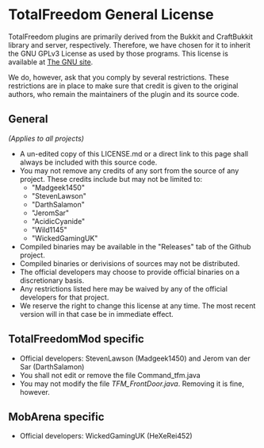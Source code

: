 # TotalFreedom General License #

TotalFreedom plugins are primarily derived from the Bukkit and CraftBukkit library and server, respectively. Therefore, we have chosen for it to inherit the GNU GPLv3 License as used by those programs. This license is available at [The GNU site](http://www.gnu.org/licenses/gpl-3.0.txt).

We do, however, ask that you comply by several restrictions. These restrictions are in place to make sure that credit is given to the original authors, who remain the maintainers of the plugin and its source code.

## General
_(Applies to all projects)_
* A un-edited copy of this LICENSE.md or a direct link to this page shall always be included with this source code.
* You may not remove any credits of any sort from the source of any project. These credits include but may not be limited to:
  * "Madgeek1450"
  * "StevenLawson"
  * "DarthSalamon"
  * "JeromSar"
  * "AcidicCyanide"
  * "Wild1145"
  * "WickedGamingUK"
* Compiled binaries may be available in the "Releases" tab of the Github project.
* Compiled binaries or derivisions of sources may not be distributed.
* The official developers may choose to provide official binaries on a discretionary basis.
* Any restrictions listed here may be waived by any of the official developers for that project.
* We reserve the right to change this license at any time. The most recent version will in that case be in immediate effect.

## TotalFreedomMod specific
* Official developers: StevenLawson (Madgeek1450) and Jerom van der Sar (DarthSalamon)
* You shall not edit or remove the file Command_tfm.java
* You may not modify the file _TFM_FrontDoor.java_. Removing it is fine, however.

## MobArena specific
* Official developers: WickedGamingUK (HeXeRei452)
